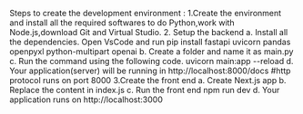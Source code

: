 Steps to create the development environment :
1.Create the environment and install all the required softwares to do Python,work with Node.js,download Git and Virtual Studio.
2. Setup the backend
   a. Install all the dependencies.
      Open VsCode and run 
      pip install fastapi uvicorn pandas openpyxl python-multipart openai
   b. Create a folder and name it as main.py
   c. Run the command using the following code.
      uvicorn main:app --reload
   d. Your application(server) will be running in http://localhost:8000/docs
      #http protocol runs on port 8000
3.Create the front end 
  a. Create Next.js app 
  b. Replace the content in index.js 
  c. Run the front end 
     npm run dev
  d. Your application runs on http://localhost:3000